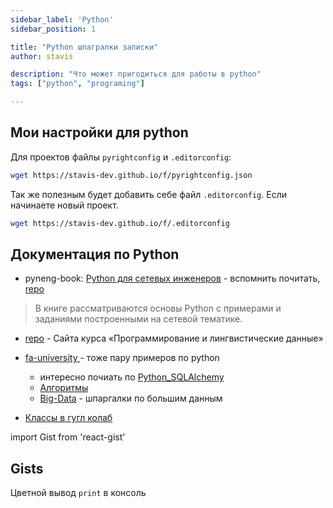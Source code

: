 ```yaml
---
sidebar_label: 'Python'
sidebar_position: 1

title: "Python шпагралки записки"
author: stavis

description: "Что может пригодиться для работы в python"
tags: ["python", "programing"]

---
```


## Мои настройки для python

Для проектов файлы `pyrightconfig` и `.editorconfig`:

```bash
wget https://stavis-dev.github.io/f/pyrightconfig.json
```

Так же полезным будет добавить себе файл `.editorconfig`. Если начинаете новый проект.

```bash
wget https://stavis-dev.github.io/f/.editorconfig
```

## Документация по Python

- pyneng-book: [Python для сетевых инженеров](https://pyneng.readthedocs.io/ru/latest/) - вспомнить почитать, [repo](https://github.com/natenka/pyneng-book/tree/master)
> В книге рассматриваются основы Python с примерами и заданиями построенными на сетевой тематике.

- [repo](https://github.com/pykili/pykili.github.io/tree/master/_docs/prog) - Сайта курса «Программирование и лингвистические данные»

- [fa-university ](https://github.com/bitcoineazy/Study/tree/master) - тоже пару примеров по python
    - интересно почиать по [Python_SQLAlchemy](https://github.com/bitcoineazy/Study/tree/master/Python_SQLAlchemy)
    - [Алгоритмы](https://github.com/bitcoineazy/Study/tree/master/%D0%90%D0%BB%D0%B3%D0%BE%D1%80%D0%B8%D1%82%D0%BC%D1%8B)
    - [Big-Data](https://github.com/bitcoineazy/Big_Data) - шпаргалки по большим данным


* [Классы в гугл колаб](https://colab.research.google.com/drive/1vSmI7E49MBA4kA38B_MT6mgWvBKgEorC)  


import Gist from 'react-gist'

## Gists

Цветной вывод `print` в консоль

<Gist id='32f56f0f9cf9a7ba09e9e1964f80e91b' file='color_print.py' />
